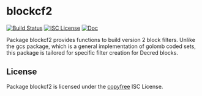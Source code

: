 blockcf2
========

[![Build Status](https://github.com/hdfchain/hdfd/workflows/Build%20and%20Test/badge.svg)](https://github.com/hdfchain/hdfd/actions)
[![ISC License](https://img.shields.io/badge/license-ISC-blue.svg)](http://copyfree.org)
[![Doc](https://img.shields.io/badge/doc-reference-blue.svg)](https://pkg.go.dev/github.com/hdfchain/hdfd/gcs/v2/blockcf2)

Package blockcf2 provides functions to build version 2 block filters.
Unlike the gcs package, which is a general implementation of golomb coded sets,
this package is tailored for specific filter creation for Decred blocks.

## License

Package blockcf2 is licensed under the [copyfree](http://copyfree.org) ISC
License.
